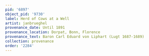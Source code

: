 ```yaml
---
pid: '6897'
object_pid: '9730'
label: Herd of Cows at a Well
artist: janbrueghel
provenance_date: Until 1891
provenance_location: Dorpat, Bonn, Florence
provenance_text: Baron Carl Eduard von Liphart (Lugt 1687-1689)
collection: provenance
order: '2284'
---
```

